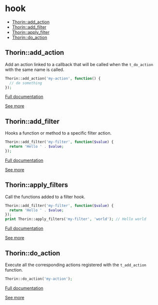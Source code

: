 # hook

- [Thorin::add_action](#Thorin_add_action)
- [Thorin::add_filter](#Thorin_add_filter)
- [Thorin::apply_filter](#Thorin_apply_filter)
- [Thorin::do_action](#Thorin_do_action)
<a name="Thorin_add_action"></a>
## Thorin::add_action
Add an action linked to a callback that will be called when the `t_do_action` with the same name is called.
```php
Thorin::add_action('my-action', function() {
  // do something
});
```

[Full documentation](/doc/src/functions/hook/add_action.md)

[See more](https://packagist.org/packages/voku/php-hooks)

<a name="Thorin_add_filter"></a>
## Thorin::add_filter
Hooks a function or method to a specific filter action.
```php
Thorin::add_filter('my-filter', function($value) {
  return 'Hello ' . $value;
});
```

[Full documentation](/doc/src/functions/hook/add_filter.md)

[See more](https://packagist.org/packages/voku/php-hooks)

<a name="Thorin_apply_filters"></a>
## Thorin::apply_filters
Call the functions added to a filter hook.
```php
Thorin::add_filter('my-filter', function($value) {
  return 'Hello ' . $value;
});
print Thorin::apply_filters('my-filter', 'world'); // Hello world
```

[Full documentation](/doc/src/functions/hook/apply_filter.md)

[See more](https://packagist.org/packages/voku/php-hooks)

<a name="Thorin_do_action"></a>
## Thorin::do_action
Execute all the corresponding actions registered with the `t_add_action` function.
```php
Thorin::do_action('my-action');
```

[Full documentation](/doc/src/functions/hook/do_action.md)

[See more](https://packagist.org/packages/voku/php-hooks)
